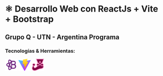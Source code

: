 # ⚛️ Desarrollo Web con ReactJs + Vite + Bootstrap

## Grupo Q - UTN - Argentina Programa

### Tecnologías & Herramientas:

<p align="left">
  <img src="/ejercicios/pagina-registro/public/ReactBoots.png" alt="React-Bootstrap icon" width="40" height="40"/>
  <img src="/ejercicios/pagina-registro/public/vite.svg" alt="Vite icon" width="40" height="40"/>
  <img src="/logos/jest.png" alt="Jest icon" width="40" height="40"/>
</p>
